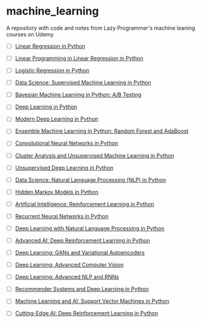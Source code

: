 # machine_learning
A repository with code and notes from Lazy Programmer's machine leaning courses on Udemy

- [ ] [Linear Regression in Python](https://deeplearningcourses.com/c/data-science-linear-regression-in-python)

- [ ] [Linear Programming in Linear Regression in Python](https://deeplearningcourses.com/c/linear-programming-python)

- [ ] [Logistic Regression in Python](https://deeplearningcourses.com/c/data-science-logistic-regression-in-python)

- [ ] [Data Science: Supervised Machine Learning in Python](https://deeplearningcourses.com/c/data-science-supervised-machine-learning-in-python)

- [ ] [Bayesian Machine Learning in Python: A/B Testing](https://deeplearningcourses.com/c/bayesian-machine-learning-in-python-ab-testing)

- [ ] [Deep Learning in Python](https://deeplearningcourses.com/c/data-science-deep-learning-in-python)

- [ ] [Modern Deep Learning in Python](https://deeplearningcourses.com/c/data-science-deep-learning-in-theano-tensorflow)

- [ ] [Ensemble Machine Learning in Python: Random Forest and AdaBoost](https://deeplearningcourses.com/c/machine-learning-in-python-random-forest-adaboost)

- [ ] [Convolutional Neural Networks in Python](https://deeplearningcourses.com/c/deep-learning-convolutional-neural-networks-theano-tensorflow)

- [ ] [Cluster Analysis and Unsupervised Machine Learning in Python](https://deeplearningcourses.com/c/cluster-analysis-unsupervised-machine-learning-python)

- [ ] [Unsupervised Deep Learning in Python](https://deeplearningcourses.com/c/unsupervised-deep-learning-in-python)

- [ ] [Data Science: Natural Language Processing (NLP) in Python](https://deeplearningcourses.com/c/data-science-natural-language-processing-in-python)

- [ ] [Hidden Markov Models in Python](https://deeplearningcourses.com/c/unsupervised-machine-learning-hidden-markov-models-in-python)

- [ ] [Artificial Intelligence: Reinforcement Learning in Python](https://deeplearningcourses.com/c/artificial-intelligence-reinforcement-learning-in-python)

- [ ] [Recurrent Neural Networks in Python](https://deeplearningcourses.com/c/deep-learning-recurrent-neural-networks-in-python)

- [ ] [Deep Learning with Natural Language Processing in Python](https://deeplearningcourses.com/c/natural-language-processing-with-deep-learning-in-python)

- [ ] [Advanced AI: Deep Reinforcement Learning in Python](https://deeplearningcourses.com/c/deep-reinforcement-learning-in-python)

- [ ] [Deep Learning: GANs and Variational Autoencoders](https://deeplearningcourses.com/c/deep-learning-gans-and-variational-autoencoders)

- [ ] [Deep Learning: Advanced Computer Vision](https://deeplearningcourses.com/c/advanced-computer-vision)

- [ ] [Deep Learning: Advanced NLP and RNNs](https://deeplearningcourses.com/c/deep-learning-advanced-nlp)

- [ ] [Recommender Systems and Deep Learning in Python](https://deeplearningcourses.com/c/recommender-systems)

- [ ] [Machine Learning and AI: Support Vector Machines in Python](https://deeplearningcourses.com/c/support-vector-machines-in-python)

- [ ] [Cutting-Edge AI: Deep Reinforcement Learning in Python](https://deeplearningcourses.com/c/cutting-edge-artificial-intelligence)